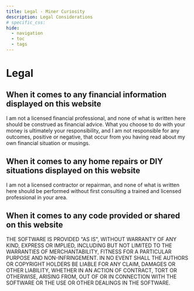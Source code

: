 ```yaml
---
title: Legal - Miner Curiosity
description: Legal Considerations
# specific_css:
hide:
  - navigation
  - toc
  - tags
---
```


# Legal

## When it comes to any financial information displayed on this website

I am not a licensed financial professional, and none of what is written here should be construed as financial advice. What you choose to do with your money is ultimately your responsibility, and I am not responsible for any outcomes, positive or negative, that occur from you having read about my own financial situation or musings.

## When it comes to any home repairs or DIY situations displayed on this website

I am not a licensed contractor or repairman, and none of what is written here should be performed without first consulting a trained and licensed professional in your area.

## When it comes to any code provided or shared on this website

THE SOFTWARE IS PROVIDED "AS IS", WITHOUT WARRANTY OF ANY KIND, EXPRESS OR IMPLIED, INCLUDING BUT NOT LIMITED TO THE WARRANTIES OF MERCHANTABILITY, FITNESS FOR A PARTICULAR PURPOSE AND NON-INFRINGEMENT. IN NO EVENT SHALL THE AUTHORS OR COPYRIGHT HOLDERS BE LIABLE FOR ANY CLAIM, DAMAGES OR OTHER LIABILITY, WHETHER IN AN ACTION OF CONTRACT, TORT OR OTHERWISE, ARISING FROM, OUT OF OR IN CONNECTION WITH THE SOFTWARE OR THE USE OR OTHER DEALINGS IN THE SOFTWARE.
